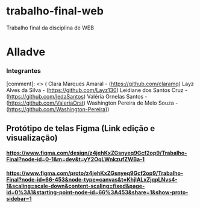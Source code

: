 # trabalho-final-web
Trabalho final da disciplina de WEB

# Alladve

### Integrantes
[comment]: <> ( Clara Marques Amaral - (https://github.com/claramq)
Layz Alves da Silva - (https://github.com/Layz130)
Leidiane dos Santos Cruz - (https://github.com/ledaSantos)
Valéria Ornelas Santos - (https://github.com/ValeriaOrst)
Washington Pereira de Melo Souza - (https://github.com/Washington-Pereira))

## Protótipo de telas Figma (Link edição e visualização)
#### https://www.figma.com/design/z4jehKxZGsnyeq9Gcf2op9/Trabalho-Final?node-id=0-1&m=dev&t=yY2OqLWnkzufZWBa-1
#### https://www.figma.com/proto/z4jehKxZGsnyeq9Gcf2op9/Trabalho-Final?node-id=66-453&node-type=canvas&t=KhjlALxZjqpLNvs4-1&scaling=scale-down&content-scaling=fixed&page-id=0%3A1&starting-point-node-id=66%3A453&share=1&show-proto-sidebar=1